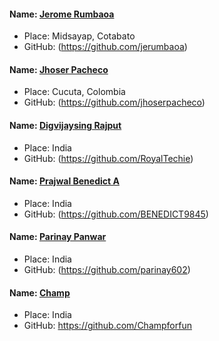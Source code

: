 #### Name: [Jerome Rumbaoa](https://github.com/jerumbaoa)
- Place: Midsayap, Cotabato
- GitHub: (https://github.com/jerumbaoa)

#### Name: [Jhoser Pacheco](https://github.com/jhoserpacheco)
- Place: Cucuta, Colombia
- GitHub: (https://github.com/jhoserpacheco)

#### Name: [Digvijaysing Rajput](https://github.com/RoyalTechie)
- Place: India
- GitHub: (https://github.com/RoyalTechie)

#### Name: [Prajwal Benedict A](https://github.com/BENEDICT9845)
- Place: India
- GitHub: (https://github.com/BENEDICT9845)

#### Name: [Parinay Panwar](https://github.com/parinay602)
- Place: India
- GitHub: (https://github.com/parinay602)

#### Name: [Champ](https://github.com/Champforfun)
- Place: India
- GitHub: https://github.com/Champforfun
